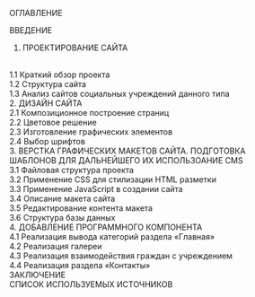 ОГЛАВЛЕНИЕ

ВВЕДЕНИЕ
1. ПРОЕКТИРОВАНИЕ САЙТА
<br>
1.1 Краткий обзор проекта
<br>
1.2 Структура сайта
<br>
1.3 Анализ сайтов социальных учреждений данного типа
<br>
2. ДИЗАЙН САЙТА
<br>
2.1 Композиционное построение страниц
<br>
2.2 Цветовое решение
<br>
2.3 Изготовление графических элементов
<br>
2.4 Выбор шрифтов
<br>
3. ВЕРСТКА ГРАФИЧЕСКИХ МАКЕТОВ САЙТА. ПОДГОТОВКА ШАБЛОНОВ ДЛЯ ДАЛЬНЕЙШЕГО ИХ ИСПОЛЬЗОАНИЕ CMS
<br>
3.1 Файловая структура проекта
<br>
3.2 Применение CSS для стилизации HTML разметки
<br>
3.3 Применение JavaScript в создании сайта
<br>
3.4 Описание макета сайта
<br>
3.5 Редактирование контента макета
<br>
3.6 Структура базы данных
<br>
4. ДОБАВЛЕНИЕ ПРОГРАММНОГО КОМПОНЕНТА
<br>
4.1 Реализация вывода категорий раздела «Главная»
<br>
4.2 Реализация галереи
<br>
4.3 Реализация взаимодействия граждан с учреждением
<br>
4.4 Реализация раздела «Контакты»
<br>
ЗАКЛЮЧЕНИЕ
<br>
СПИСОК ИСПОЛЬЗУЕМЫХ ИСТОЧНИКОВ
